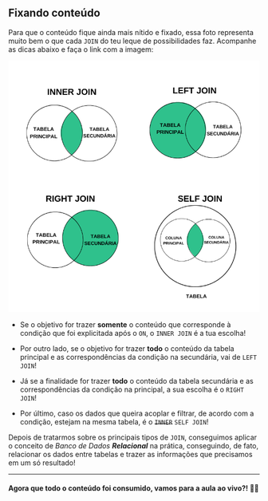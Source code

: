 ## Fixando conteúdo

Para que o conteúdo fique ainda mais nítido e fixado, essa foto representa muito bem o que cada ``JOIN`` do teu leque de possibilidades faz. Acompanhe as dicas abaixo e faça o link com a imagem:  

![Tipo de JOINs](../images/JOINS.png)

- Se o objetivo for trazer **somente** o conteúdo que corresponde à condição que foi explicitada após o ``ON``, o ``INNER JOIN`` é a tua escolha!  

- Por outro lado, se o objetivo for trazer **todo** o conteúdo da tabela principal e as correspondências da condição na secundária, vai de ``LEFT JOIN``!  

- Já se a finalidade for trazer **todo** o conteúdo da tabela secundária e as correspondências da condição na principal, a sua escolha é o  ``RIGHT JOIN``!  

- Por último, caso os dados que queira acoplar e filtrar, de acordo com a condição, estejam na mesma tabela, é o ~~``INNER``~~ ``SELF JOIN``!  

Depois de tratarmos sobre os principais tipos de ``JOIN``, conseguimos aplicar o conceito de *Banco de Dados **Relacional*** na prática, conseguindo, de fato, relacionar os dados entre tabelas e trazer as informações que precisamos em um só resultado!  

---

#### Agora que todo o conteúdo foi consumido, vamos para a aula ao vivo?! 🔴🎥